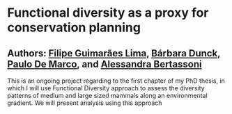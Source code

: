 
# Functional diversity as a proxy for conservation planning

## Authors: [Filipe Guimarães Lima](https://orcid.org/0000-0001-5383-2845), [Bárbara Dunck](https://orcid.org/0000-0003-0608-0614), [Paulo De Marco](https://orcid.org/0000-0002-3628-6405), and [Alessandra Bertassoni](https://orcid.org/0000-0002-4806-579X)

This is an ongoing project regarding to the first chapter of my PhD
thesis, in which I will use Functional Diversity approach to assess the
diversity patterns of medium and large sized mammals along an
environmental gradient. We will present analysis using this approach
